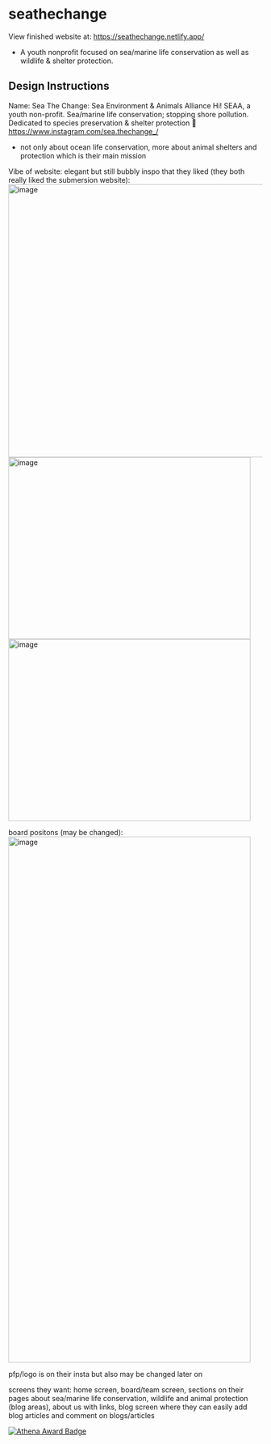 # seathechange
View finished website at: https://seathechange.netlify.app/
- A youth nonprofit focused on sea/marine life conservation as well as wildlife & shelter protection.



## Design Instructions
Name: Sea The Change: Sea Environment & Animals Alliance
Hi! SEAA, a youth non-profit.
Sea/marine life conservation; stopping shore pollution.
Dedicated to species preservation & shelter protection 🐶
https://www.instagram.com/sea.thechange_/
- not only about ocean life conservation, more about animal shelters and protection which is their main mission


Vibe of website: elegant but still bubbly
inspo that they liked (they both really liked the submersion website):
<img width="720" height="540" alt="image" src="https://github.com/user-attachments/assets/3f495b1a-abab-4e7c-836d-2a022677a41a" />
<img width="480" height="360" alt="image" src="https://github.com/user-attachments/assets/513c0d5d-ac19-4ccb-839c-d9a585a406f5" />
<img width="480" height="360" alt="image" src="https://github.com/user-attachments/assets/c946c482-76cc-4515-ab4c-f8b43f1645bf" />

board positons (may be changed):
<img width="480" height="1041" alt="image" src="https://github.com/user-attachments/assets/b6873ff9-81e4-41da-b3d6-b3a2125487a2" />

pfp/logo is on their insta but also may be changed later on

screens they want: 
home screen, board/team screen, sections on their pages about sea/marine life conservation, wildlife and animal protection (blog areas), about us with links, blog screen where they can easily add blog articles and comment on blogs/articles

[![Athena Award Badge](https://img.shields.io/endpoint?url=https%3A%2F%2Faward.athena.hackclub.com%2Fapi%2Fbadge)](https://award.athena.hackclub.com?utm_source=readme)
